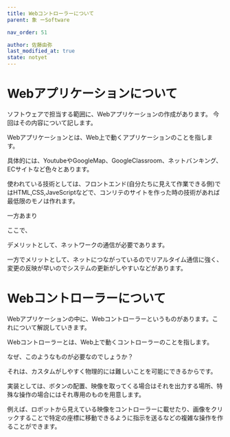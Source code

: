 ```yaml
---
title: Webコントローラーについて
parent: 象 ーSoftware

nav_order: 51

author: 佐藤由弥
last_modified_at: true
state: notyet
---
```


# **Webアプリケーションについて**
ソフトウェアで担当する範囲に、Webアプリケーションの作成があります。
今回はその内容について記します。

Webアプリケーションとは、Web上で動くアプリケーションのことを指します。

具体的には、YoutubeやGoogleMap、GoogleClassroom、ネットバンキング、ECサイトなど色々とあります。

使われている技術としては、フロントエンド(自分たちに見えて作業できる側)ではHTML,CSS,JaveScriptなどで、コンリテのサイトを作った時の技術があれば最低限のモノは作れます。

一方あまり

ここで、

デメリットとして、ネットワークの通信が必要であります。

一方でメリットとして、ネットにつながっているのでリアルタイム通信に強く、変更の反映が早いのでシステムの更新がしやすいなどがあります。

# **Webコントローラーについて**
Webアプリケーションの中に、Webコントローラーというものがあります。これについて解説していきます。

Ｗebコントローラーとは、Web上で動くコントローラーのことを指します。

なぜ、このようなものが必要なのでしょうか？

それは、カスタムがしやすく物理的には難しいことを可能にできるからです。

実装としては、ボタンの配置、映像を取ってくる場合はそれを出力する場所、特殊な操作の場合にはそれ専用のものを用意します。

例えば、ロボットから見えている映像をコントローラーに載せたり、画像をクリックすることで特定の座標に移動できるように指示を送るなどの複雑な操作を作ることができます。

